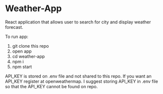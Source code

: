 # Weather-App
React application that allows user to search for city and display weather forecast.

To run app:
1. git clone this repo
2. open app
3. cd weather-app
4. npm i
5. npm start


API_KEY is stored on .env file and not shared to this repo. If you want an API_KEY register at openweathermap. I suggest storing API_KEY in .env file so that the API_KEY cannot be found on repo.


